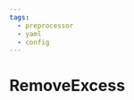 ```yaml
---
tags:
  - preprocessor
  - yaml
  - config
---
```


# RemoveExcess

<include repo_url="https://github.com/foliant-docs/foliantcontrib.removeexcess.git" path="README.md" sethead="2" nohead="true"></include>
